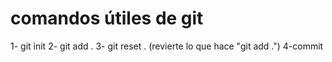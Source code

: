 # comandos útiles de git 

1- git init 
2- git add . 
3- git reset . (revierte lo que hace "git add .")
4-commit
